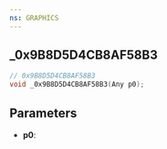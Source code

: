 ```yaml
---
ns: GRAPHICS
---
```

## _0x9B8D5D4CB8AF58B3

```c
// 0x9B8D5D4CB8AF58B3
void _0x9B8D5D4CB8AF58B3(Any p0);
```

## Parameters
* **p0**:
